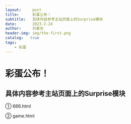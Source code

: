 ```yaml
---
layout:     post
title:      彩蛋公布！
subtitle:   具体内容参考主站页面上的Surprise模块
date:       2023-2-24
author:     刘者衣
header-img: img/the-first.png
catalog:   true
tags:
    - 彩蛋
---
```

# 彩蛋公布！
## 具体内容参考主站页面上的Surprise模块
① 666.html

② game.html
